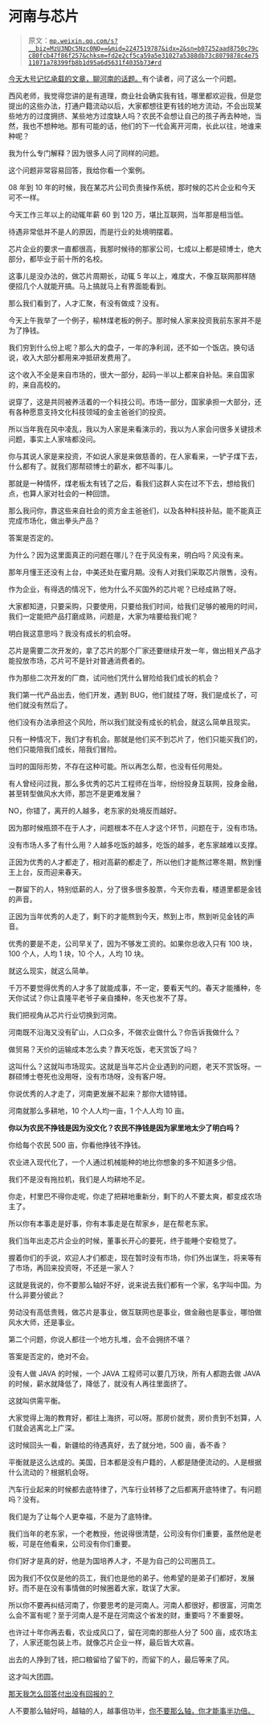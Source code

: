 # 河南与芯片

> 原文：[`mp.weixin.qq.com/s?__biz=MzU3NDc5Nzc0NQ==&mid=2247519787&idx=2&sn=b07252aad8750c79cc80fcb47f86f257&chksm=fd2e2cf5ca59a5e31027a5388db73c8079878c4e7511071a78399fb8b1d95a6d5631f4035b73#rd`](http://mp.weixin.qq.com/s?__biz=MzU3NDc5Nzc0NQ==&mid=2247519787&idx=2&sn=b07252aad8750c79cc80fcb47f86f257&chksm=fd2e2cf5ca59a5e31027a5388db73c8079878c4e7511071a78399fb8b1d95a6d5631f4035b73#rd)

[今天大号记忆承载的文章，聊河南的话题。](http://mp.weixin.qq.com/s?__biz=MzU0MjYwNDU2Mw==&mid=2247507345&idx=1&sn=ce7a251f5df2cea3e44be241b09da5cc&chksm=fb1ab1edcc6d38fb567bb145fd81a997cf2cda02315a55280cf1a9195f342d165b28a4949ad6&scene=21#wechat_redirect)有个读者，问了这么一个问题。 

西风老师，我觉得您讲的是有道理，商业社会确实我有钱，哪里都欢迎我，但是您提出的这些办法，打通户籍流动以后，大家都想往更有钱的地方流动，不会出现某些地方的过度拥挤、某些地方过度缺人吗？农民不会想让自己的孩子再去种地，当然，我也不想种地。那有可能的话，他们的下一代会离开河南，长此以往，地谁来种呢？

我为什么专门解释？因为很多人问了同样的问题。

这个问题非常容易回答，我给你看一个案例。 

08 年到 10 年的时候，我在某芯片公司负责操作系统，那时候的芯片企业和今天可不一样。 

今天工作三年以上的动辄年薪 60 到 120 万，堪比互联网，当年那是相当低。 

待遇非常低并不是人的原因，而是行业的处境明摆着。 

芯片企业的要求一直都很高，我那时候待的那家公司，七成以上都是硕博士，绝大部分，都毕业于前十所的名校。

这事儿是没办法的，做芯片周期长，动辄 5 年以上，难度大，不像互联网那样随便招几个人就能开搞。马上搞就马上有界面能看到。

那么我们看到了，人才汇聚，有没有做成？没有。 

今天上午我举了一个例子，榆林煤老板的例子。那时候人家来投资我前东家并不是为了挣钱。 

我们穷到什么份上呢？那么大的盘子，一年的净利润，还不如一个饭店。换句话说，收入大部分都用来冲抵研发费用了。 

这个收入不全是来自市场的，很大一部分，起码一半以上都来自补贴。来自国家的，来自高校的。 

说穿了，这是共同被养活着的一个科技公司。市场一部分，国家承担一大部分，还有各种愿意支持文化科技领域的金主爸爸们的投资。 

所以当年我在风中凌乱，我以为人家是来看演示的，我以为人家会问很多关键技术问题，事实上人家啥都没问。

你与其说人家是来投资，不如说人家是来做慈善的，在人家看来，一铲子煤下去，什么都有了。就我们那帮硕博士的薪水，都不叫事儿。

那就是一种情怀，煤老板太有钱了之后，看我们这群人实在过不下去，想给我们点，也算人家对社会的一种回馈。 

那么我问你，靠这些来自社会的资方金主爸爸们，以及各种科技补贴，能不能真正完成市场化，做出拳头产品？ 

答案是否定的。

为什么？因为这里面真正的问题在哪儿？在于风没有来，明白吗？风没有来。

那年月懂王还没有上台，中美还处在蜜月期。没有人对我们采取芯片限售，没有。 

作为企业，有得选的情况下，他为什么不买国外的芯片呢？已经成熟了呀。 

大家都知道，只要采购，只要使用，只要给我们时间，给我们足够的被用的时间，我们一定能把产品打磨成熟，问题是，大家为啥要给我们呢？

明白我这意思吗？我没有成长的机会呀。 

芯片是需要二次开发的，拿了芯片的那个厂家还要继续开发一年，做出相关产品才能投放市场，芯片可不是针对普通消费者的。

作为那些二次开发的厂商，试问他们凭什么冒险给我们成长的机会？ 

我们第一代产品出去，他们开发，遇到 BUG，他们就挂了呀，我们是成长了，可他们就没有然后了。

他们没有办法承担这个风险，所以我们就没有成长的机会，就这么简单且现实。

只有一种情况下，我们才有机会。那就是他们买不到芯片了，他们只能买我们的，他们只能陪我们成长，陪我们冒险。

当时的国际形势，不存在这种可能。所以再怎么帮，也没有任何用处。

有人曾经问过我，那么多优秀的芯片工程师在当年，纷纷投身互联网，投身金融，甚至转型做风水大师，那岂不是更难发展？ 

NO，你错了，离开的人越多，老东家的处境反而越好。

因为那时候瓶颈不在于人才，问题根本不在人才这个环节，问题在于，没有市场。 

没有市场人多了有什么用？人越多吃饭的越多，吃饭的越多，老东家越难以支撑。 

正因为优秀的人才都走了，相对高薪的都走了，所以他们才能熬过寒冬期，熬到懂王上台，反而迎来春天。 

一群留下的人，特别低薪的人，分了很多很多股票，今天你去看，楼道里都是金钱的声音。 

正因为当年优秀的人走了，剩下的才能熬到今天，熬到上市，熬到听见金钱的声音。 

优秀的要是不走，公司早关了，因为不够发工资的。如果你总收入只有 100 块，100 个人，人均 1 块，10 个人，人均 10 块。 

就这么现实，就这么简单。 

千万不要觉得优秀的人才多了就能成事，不一定，要看天气的。春天才能播种，冬天你试试？你让袁隆平老爷子亲自播种，冬天也发不了芽。

我们把视角从芯片行业切换到河南。 

河南既不沿海又没有矿山，人口众多，不做农业做什么？你告诉我做什么？

做贸易？天价的运输成本怎么卖？靠天吃饭，老天赏饭了吗？

这叫什么？这就叫市场现实。这就是当年芯片企业遇到的问题，老天不赏饭呀。一群硕博士卷死也没用呀，没有市场呀，没有客户呀。 

你说优秀的人才走了，河南更发展不起来？那你大错特错。 

河南就那么多耕地，10 个人人均一亩，1 个人人均 10 亩。 

**你以为农民不挣钱是因为没文化？农民不挣钱是因为家里地太少了明白吗？** 

你给每个农民 500 亩，你看他挣钱不挣钱。 

农业进入现代化了，一个人通过机械能种的地比你想象的多不知道多少倍。 

我们不是没有拖拉机，我们是人均耕地不足。 

你走，村里巴不得你走呢，你走了把耕地重新分，剩下的人不要太爽，都变成农场主了。 

所以你有本事走是好事，你有本事走是在帮家乡，是在帮老东家。 

我们当年出走芯片企业的时候，董事长开心的要死，终于能睡个安稳觉了。

握着你们的手说，欢迎人才们都走，现在暂时没有市场，你们外出谋生，将来等有了市场，再回来投资呀，不还是一家人？

这就是我说的，你不要那么轴好不好，说来说去我们都有一个家，名字叫中国。为什么非要分彼此？ 

劳动没有高低贵贱，做芯片是事业，做互联网也是事业，做金融也是事业，哪怕做风水大师，还是事业。 

第二个问题，你说人都往一个地方扎堆，会不会拥挤不堪？ 

答案是否定的，绝对不会。

没有人做 JAVA 的时候，一个 JAVA 工程师可以要几万块，所有人都跑去做 JAVA 的时候，薪水就降低了，降低了，就没有人再往里面挤了。 

这就叫供需平衡。

大家觉得上海的教育好，都往上海挤，可以呀。那房价就贵，房价贵到不划算，人们就会逃离北上广深。 

这时候回头一看，新疆给的待遇真好，去了就分地，500 亩，香不香？ 

平衡就是这么达成的。美国，日本都是没有户籍的，人都是随便流动的。人是根据什么流动的？根据机会呀。 

汽车行业起来的时候都去底特律了，汽车行业转移了之后都离开底特律了。有问题吗？没有。 

我们是为了让每个人更幸福，不是为了底特律。

我们当年的老东家，一个老教授，他说得很清楚，公司没有你们重要，虽然他是老板，可是在他看来，公司没有你们重要。 

你们好才是真的好，他是为国培养人才，不是为自己的公司圈员工。 

因为我们不仅仅是他的员工，我们也是他的弟子。他希望的是弟子们都好，发展好。而不是在没有事情做的时候圈着大家，耽误了大家。 

所以你不要再纠结河南了，你要思考的是河南人。河南人都很好，都很富，河南怎么会不富有呢？至于河南人是不是在河南这个省发的财，重要吗？不重要呀。 

也许过十年你再去看，农业成风口了，留在河南的那些人分了 500 亩，成农场主了，人家还能包装上市。就像芯片企业一样，最后皆大欢喜。

出去的人挣到了钱，把口粮留给了留下的，而留下的人，最后等来了风。 

这才叫大团圆。

[那天我怎么回答付出没有回报的？](http://mp.weixin.qq.com/s?__biz=MzU0MjYwNDU2Mw==&mid=2247507339&idx=1&sn=1da273ca6f7694bd9240229b308d6dd4&chksm=fb1ab1f7cc6d38e171704aaa9733934657795707ddb0094fc67768f22c2309713c0d5169a42b&scene=21#wechat_redirect)

人不要那么轴好吗，越轴的人，越事倍功半，[你不要那么轴，你才能事半功倍。](http://mp.weixin.qq.com/s?__biz=MzU0MjYwNDU2Mw==&mid=2247507339&idx=1&sn=1da273ca6f7694bd9240229b308d6dd4&chksm=fb1ab1f7cc6d38e171704aaa9733934657795707ddb0094fc67768f22c2309713c0d5169a42b&scene=21#wechat_redirect)